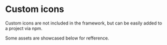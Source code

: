 # Custom icons

<p class="lead">Custom icons are not included in the framework, but can be easily added to a project via npm.</p>

Some assets are showcased below for refference.

<!-- STORY -->